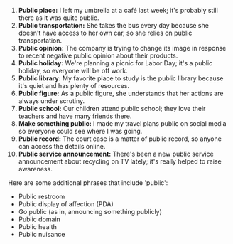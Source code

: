 1. **Public place:** I left my umbrella at a café last week; it's probably still there as it was quite public.
2. **Public transportation:** She takes the bus every day because she doesn't have access to her own car, so she relies on public transportation.
3. **Public opinion:** The company is trying to change its image in response to recent negative public opinion about their products.
4. **Public holiday:** We're planning a picnic for Labor Day; it's a public holiday, so everyone will be off work.
5. **Public library:** My favorite place to study is the public library because it's quiet and has plenty of resources.
6. **Public figure:** As a public figure, she understands that her actions are always under scrutiny.
7. **Public school:** Our children attend public school; they love their teachers and have many friends there.
8. **Make something public:** I made my travel plans public on social media so everyone could see where I was going.
9. **Public record:** The court case is a matter of public record, so anyone can access the details online.
10. **Public service announcement:** There's been a new public service announcement about recycling on TV lately; it's really helped to raise awareness.

Here are some additional phrases that include 'public':

- Public restroom
- Public display of affection (PDA)
- Go public (as in, announcing something publicly)
- Public domain
- Public health
- Public nuisance